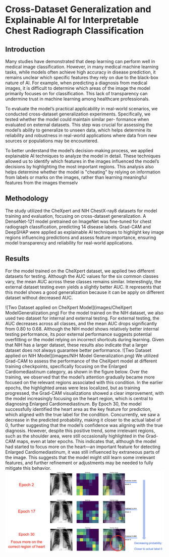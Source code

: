 # Cross-Dataset Generalization and Explainable AI for Interpretable Chest Radiograph Classification

## Introduction

Many studies have demonstrated that deep learning can perform well in medical image classification.
However, in many medical machine learning tasks, while models often achieve high accuracy in
disease prediction, it remains unclear which specific features they rely on due to the black-box nature
of AI. For example, when predicting a diagnosis from medical images, it is difficult to determine
which areas of the image the model primarily focuses on for classification. This lack of transparency
can undermine trust in machine learning among healthcare professionals.

To evaluate the model’s practical applicability in real-world scenarios, we conducted cross-dataset
generalization experiments. Specifically, we tested whether the model could maintain similar per-
formance when evaluated on external datasets. This step was crucial for assessing the model’s
ability to generalize to unseen data, which helps determine its reliability and robustness in real-world
applications where data from new sources or populations may be encountered.

To better understand the model’s decision-making process, we applied explainable AI techniques to
analyze the model in detail. These techniques allowed us to identify which features in the images
influenced the model’s decisions by highlighting the most important regions. This analysis also helps
determine whether the model is "cheating" by relying on information from labels or marks on the
images, rather than learning meaningful features from the images themselv

## Methodology

The study utilized the CheXpert and NIH ChestX-ray8 datasets for model training and evaluation, focusing on cross-dataset generalization. 
A DenseNet-121 model pretrained on ImageNet was fine-tuned for chest radiograph classification, predicting 14 disease labels. 
Grad-CAM and DeepSHAP were applied as explainable AI techniques to highlight key image regions influencing predictions and assess feature importance, ensuring model transparency and reliability for real-world applications.

## Results

For the model trained on the CheXpert dataset, we applied two different datasets for testing. Although the AUC values for the six common classes vary, the mean AUC across these classes remains similar. Interestingly, the external dataset testing even yields a slightly better AUC. It represents that this model shows a good generalization because it can be apply on different dataset without decreased AUC.

![Two Dataset applied on CheXpert Model](images/CheXpert ModelGeneralization.png)
For the model trained on the NIH dataset, we also used two dataset for internal and external testing. For external testing, the AUC decreases across all classes, and the mean AUC drops significantly from 0.80 to 0.68. Although the NIH model shows relatively better internal testing performance, its poor external performance suggests potential overfitting or the model relying on incorrect shortcuts during learning. Given that NIH has a larger dataset, these results also indicate that a larger dataset does not always guarantee better performance.
![Two Dataset applied on NIH Model](images/NIH Model Generalization.png)
We utilized Grad-CAM to assess the performance of the CheXpert model at different training
checkpoints, specifically focusing on the Enlarged Cardiomediastinum category, as shown in the figure below. Over the training, we observed that the model’s attention gradually became more focused on the
relevant regions associated with this condition. In the earlier epochs, the highlighted areas were less
localized, but as training progressed, the Grad-CAM visualizations showed a clear improvement,
with the model increasingly focusing on the heart region, which is central to diagnosing Enlarged
Cardiomediastinum.
By Epoch 30, the model successfully identified the heart area as the key feature for prediction, which
aligned with the true label for the condition. Concurrently, we saw a decrease in the predicted
probability, making it closer to the actual label of 0, further suggesting that the model’s confidence
was aligning with the true diagnosis.
However, despite this positive trend, some irrelevant regions, such as the shoulder area, were still
occasionally highlighted in the Grad-CAM maps, even at later epochs. This indicates that, although
the model had started to focus more on the heart—an important feature for detecting Enlarged
Cardiomediastinum, it was still influenced by extraneous parts of the image. This suggests that the
model might still learn some irrelevant features, and further refinement or adjustments may be needed
to fully mitigate this behavior.
![Grad-CAM on images](images/GradCAM.png)
